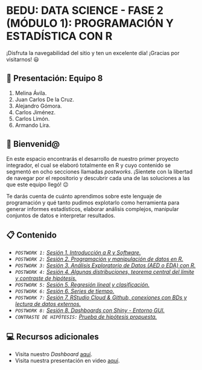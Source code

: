 # BEDU: DATA SCIENCE - FASE 2 (MÓDULO 1): PROGRAMACIÓN Y ESTADÍSTICA CON R
¡Disfruta la navegabilidad del sitio y ten un excelente día! ¡Gracias por visitarnos! 😃

## 🙋 Presentación: Equipo 8
1. Melina Ávila.
2. Juan Carlos De la Cruz.
3. Alejandro Gómora.
4. Carlos Jiménez.
5. Carlos Limón.
6. Armando Lira.

## 👋 Bienvenid@
En este espacio encontrarás el desarrollo de nuestro primer proyecto integrador, el cual se elaboró totalmente en R y cuyo contenido se segmentó en ocho secciones llamadas _postworks_. ¡Sientete con la libertad de navegar por el repositorio y descubrir cada una de las soluciones a las que este equipo llegó! 😉

Te darás cuenta de cuánto aprendimos sobre este lenguaje de programación y qué tanto pudimos explotarlo como herramienta para generar informes estadísticos, elaborar análisis complejos, manipular conjuntos de datos e interpretar resultados.

## 📋 Contenido
- _```POSTWORK 1:``` [Sesión 1. Introducción a R y Software.](https://github.com/meavac/BEDU-Equipo08-postworkR/tree/main/POSTWORK_01)_
- _```POSTWORK 2:``` [Sesión 2. Programación y manipulación de datos en R.](https://github.com/meavac/BEDU-Equipo08-postworkR/tree/main/POSTWORK_02)_
- _```POSTWORK 3:``` [Sesión 3. Análisis Exploratorio de Datos (AED o EDA) con R.](https://github.com/meavac/BEDU-Equipo08-postworkR/tree/main/POSTWORK_03)_
- _```POSTWORK 4:``` [Sesión 4. Algunas distribuciones, teorema central del límite y contraste de hipótesis.](https://github.com/meavac/BEDU-Equipo08-postworkR/tree/main/POSTWORK_04)_
- _```POSTWORK 5:``` [Sesión 5. Regresión lineal y clasificación.](https://github.com/meavac/BEDU-Equipo08-postworkR/tree/main/POSTWORK_05)_
- _```POSTWORK 6:``` [Sesión 6. Series de tiempo.](https://github.com/meavac/BEDU-Equipo08-postworkR/tree/main/POSTWORK_06)_
- _```POSTWORK 7:``` [Sesión 7. RStudio Cloud & Github, conexiones con BDs y lectura de datos externos.](https://github.com/meavac/BEDU-Equipo08-postworkR/tree/main/POSTWORK_07)_
- _```POSTWORK 8:``` [Sesión 8. Dashboards con Shiny - Entorno GUI.](https://github.com/meavac/BEDU-Equipo08-postworkR/tree/main/POSTWORK_08)_
- _```CONTRASTE DE HIPÓTESIS:``` [Prueba de hipótesis propuesta.](https://github.com/meavac/BEDU-Equipo08-postworkR/tree/main/HYPOTHESIS_TESTING)_

## 💻 Recursos adicionales
- Visita nuestro _Dashboard_ [aquí](https://8p2kwa-armando0lv.shinyapps.io/postw8/).
- Visita nuestra presentación en video [aquí](https://youtu.be/62YZX8vPSxs).
